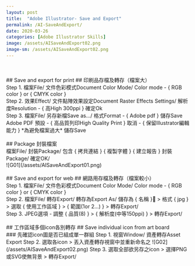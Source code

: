 ```yaml
---
layout: post
title:  "Adobe Illustrator- Save and Export"
permalink: /AI-SaveAndExport/
date: 2020-03-26
categories: [Adobe Illustrator Skills]
image: /assets/AISaveAndExport02.png
image-sm: /assets/AISaveAndExport02.png
---
```

<br />
<br />
## Save and export for print  
## 印刷品存檔及轉存（檔案大）
<br />
Step 1.   
檔案File/ 文件色彩模式Document Color Mode/  
Color mode - { RGB color } or { CMYK color }   
<br />
Step 2.  
效果Effect/ 文件點陣效果設定Document Raster Effects Settings/  
解析度Resolution - { 高High 300ppi } 確定Ok  
<br />
Step 3.  
檔案File/ 另存新檔Save as.../  
格式Format - { Adobe pdf } 儲存Save  
Adobe PDF 預設 - { 高品質列印High Quality Print }  
取消 - { 保留Illustrator編輯能力 } *為避免檔案過大* 儲存Save  
<br />
<br />
## Package 封裝檔案  
<br />
檔案File/ 封裝Package/  
包含 { 拷貝連結 } { 複製字體 } { 建立報告 } 封裝Package/ 確定OK/
<br />
![G01](/assets/AISaveAndExport01.png)
<br />
<br />
## Save and export for web  
## 網路用存檔及轉存（檔案較小）
<br />
Step 1.   
檔案File/ 文件色彩模式Document Color Mode/  
Color mode - { RGB color } or { CMYK color }    
<br />
Step 2.  
檔案File/ 轉存Export/ 轉存為Export As/  
儲存為 { 名稱 } > 格式 { jpg } > 選取 { 使用工作區域 } > { 範圍(1or 2...) } > 轉存Export/  
<br />
Step 3.  
JPEG選項 - 調整 { 品質(8) } > { 解析度(中等150ppi) } > 轉存Export/  
<br />
<br />
## 工作區域多個icon各別轉存
## Save individual icon from art board
<br />
### 先確認icon圖是否已組成單一群組
Step 1.  
視窗Window/ 資產轉存Asset Export  
Step 2.  
選取各icon > 丟入資產轉存視窗中並重新命名之  
![G02](/assets/AISaveAndExport02.png)  
Step 3.  
選取全部欲另存之icon > 選擇PNG或SVG使無背景 > 轉存Export/  
<br />
<br />
